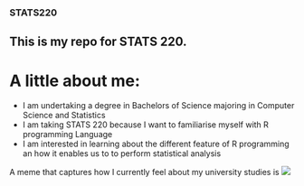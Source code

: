 ### STATS220

## This is my repo for STATS 220. 

# A little about me:

- I am undertaking a degree in Bachelors of Science majoring in Computer Science and Statistics
- I am taking STATS 220 because I want to familiarise myself with R programming Language
- I am interested in learning about the different feature of R programming an how it enables us to to perform statistical analysis

A meme that captures how I currently feel about my university studies is ![](https://c.tenor.com/8druEACXtX8AAAAd/tenor.gif)
